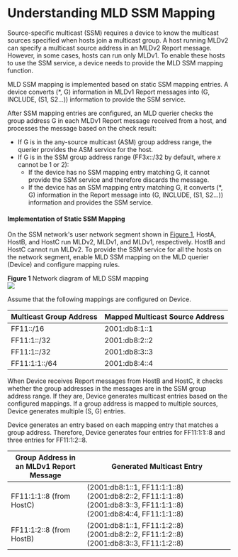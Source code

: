 Understanding MLD SSM Mapping
=============================

Source-specific multicast (SSM) requires a device to know the multicast sources specified when hosts join a multicast group. A host running MLDv2 can specify a multicast source address in an MLDv2 Report message. However, in some cases, hosts can run only MLDv1. To enable these hosts to use the SSM service, a device needs to provide the MLD SSM mapping function.

MLD SSM mapping is implemented based on static SSM mapping entries. A device converts (\*, G) information in MLDv1 Report messages into (G, INCLUDE, (S1, S2...)) information to provide the SSM service.

After SSM mapping entries are configured, an MLD querier checks the group address G in each MLDv1 Report message received from a host, and processes the message based on the check result:

* If G is in the any-source multicast (ASM) group address range, the querier provides the ASM service for the host.
* If G is in the SSM group address range (FF3*x*::/32 by default, where *x* cannot be 1 or 2):
  + If the device has no SSM mapping entry matching G, it cannot provide the SSM service and therefore discards the message.
  + If the device has an SSM mapping entry matching G, it converts (\*, G) information in the Report message into (G, INCLUDE, (S1, S2...)) information and provides the SSM service.

#### Implementation of Static SSM Mapping

On the SSM network's user network segment shown in [Figure 1](#EN-US_CONCEPT_0000001538416578__fig_01), HostA, HostB, and HostC run MLDv2, MLDv1, and MLDv1, respectively. HostB and HostC cannot run MLDv2. To provide the SSM service for all the hosts on the network segment, enable MLD SSM mapping on the MLD querier (Device) and configure mapping rules.

**Figure 1** Network diagram of MLD SSM mapping  
![](figure/en-us_image_0000001589336537.png)

Assume that the following mappings are configured on Device.

| Multicast Group Address | Mapped Multicast Source Address |
| --- | --- |
| FF11::/16 | 2001:db8:1::1 |
| FF11:1::/32 | 2001:db8:2::2 |
| FF11:1::/32 | 2001:db8:3::3 |
| FF11:1:1::/64 | 2001:db8:4::4 |

When Device receives Report messages from HostB and HostC, it checks whether the group addresses in the messages are in the SSM group address range. If they are, Device generates multicast entries based on the configured mappings. If a group address is mapped to multiple sources, Device generates multiple (S, G) entries.

Device generates an entry based on each mapping entry that matches a group address. Therefore, Device generates four entries for FF11:1:1::8 and three entries for FF11:1:2::8.

| Group Address in an MLDv1 Report Message | Generated Multicast Entry |
| --- | --- |
| FF11:1:1::8 (from HostC) | (2001:db8:1::1, FF11:1:1::8)  (2001:db8:2::2, FF11:1:1::8)  (2001:db8:3::3, FF11:1:1::8)  (2001:db8:4::4, FF11:1:1::8) |
| FF11:1:2::8 (from HostB) | (2001:db8:1::1, FF11:1:2::8)  (2001:db8:2::2, FF11:1:2::8)  (2001:db8:3::3, FF11:1:2::8) |